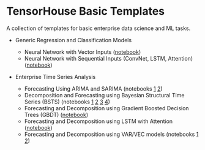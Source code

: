 # TensorHouse Basic Templates
A collection of templates for basic enterprise data science and ML tasks.

* Generic Regression and Classification Models
    * Neural Network with Vector Inputs ([notebook](https://github.com/ikatsov/tensor-house-basic/blob/master/regression/vector-models.ipynb))
    * Neural Network with Sequential Inputs (ConvNet, LSTM, Attention) ([notebook](https://github.com/ikatsov/tensor-house-basic/blob/master/regression/sequence-models.ipynb))

* Enterprise Time Series Analysis
   * Forecasting Using ARIMA and SARIMA (notebooks
[1](https://github.com/ikatsov/tensor-house-basic/blob/master/time-series/arima-part-1-algorithm.ipynb)
[2](https://github.com/ikatsov/tensor-house-basic/blob/master/time-series/arima-part-2-use-case.ipynb))
   * Decomposition and Forecasting using Bayesian Structural Time Series (BSTS) (notebooks
[1](https://github.com/ikatsov/tensor-house-basic/blob/master/time-series/bsts-part-1-decomposition.ipynb)
[2](https://github.com/ikatsov/tensor-house-basic/blob/master/time-series/bsts-part-2-forecasting.ipynb)
[3](https://github.com/ikatsov/tensor-house-basic/blob/master/time-series/bsts-part-3-forecasting-prophet.ipynb)
[4](https://github.com/ikatsov/tensor-house-basic/blob/master/time-series/bsts-part-4-forecasting-pymc3.ipynb))
   * Forecasting and Decomposition using Gradient Boosted Decision Trees (GBDT) ([notebook](https://github.com/ikatsov/tensor-house-basic/blob/master/time-series/gbdt-forecasting.ipynb))
   * Forecasting and Decomposition using LSTM with Attention ([notebook](https://github.com/ikatsov/tensor-house-basic/blob/master/time-series/lstm-forecasting.ipynb))
   * Forecasting and Decomposition using VAR/VEC models (notebooks
[1](https://github.com/ikatsov/tensor-house-basic/blob/master/time-series/var-part-1-forecasting-decomposition.ipynb)
[2](https://github.com/ikatsov/tensor-house-basic/blob/master/time-series/var-part-2-market-data.ipynb))
